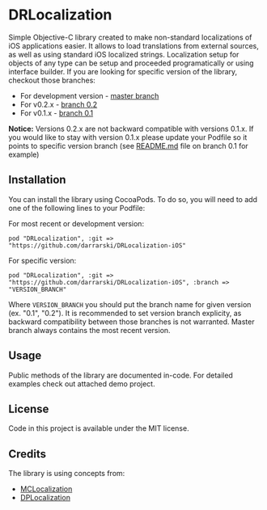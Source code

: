 DRLocalization
==============

Simple Objective-C library created to make non-standard localizations of iOS applications easier. It allows to load translations from external sources, as well as using standard iOS localized strings. Localization setup for objects of any type can be setup and proceeded programatically or using interface builder. If you are looking for specific version of the library, checkout those branches:

- For development version - [master branch](../../tree/master)
- For v0.2.x - [branch 0.2](../../tree/0.2)
- For v0.1.x - [branch 0.1](../../tree/0.1)

**Notice:** Versions 0.2.x are not backward compatible with versions 0.1.x. If you would like to stay with version 0.1.x please update your Podfile so it points to specific version branch (see [README.md](../../blob/0.1/README.md) file on branch 0.1 for example)

## Installation

You can install the library using CocoaPods. To do so, you will need to add one of the following lines to your Podfile:

For most recent or development version:

	pod "DRLocalization", :git => "https://github.com/darrarski/DRLocalization-iOS"

For specific version:

	pod "DRLocalization", :git => "https://github.com/darrarski/DRLocalization-iOS", :branch => "VERSION_BRANCH"

Where `VERSION_BRANCH` you should put the branch name for given version (ex. "0.1", "0.2"). It is recommended to set version branch explicity, as backward compatibility between those branches is not warranted. Master branch always contains the most recent version.

## Usage

Public methods of the library are documented in-code. For detailed examples check out attached demo project.

## License

Code in this project is available under the MIT license.

## Credits

The library is using concepts from:

- [MCLocalization](https://raw.github.com/Baglan/MCLocalization)
- [DPLocalization](https://github.com/nullic/DPLocalizationManager)
